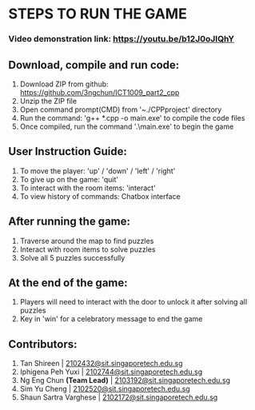 
# STEPS TO RUN THE GAME

### Video demonstration link: https://youtu.be/b12J0oJIQhY

## Download, compile and run code:
1. Download ZIP from github: https://github.com/3ngchun/ICT1009_part2_cpp
2. Unzip the ZIP file
3. Open command prompt(CMD) from '~./CPPproject' directory
4. Run the command: 'g++ *.cpp -o main.exe' to compile the code files
5. Once compiled, run the command '.\main.exe' to begin the game

## User Instruction Guide:
1. To move the player: 'up' / 'down' / 'left' / 'right' 
2. To give up on the game: 'quit'
3. To interact with the room items: 'interact'
4. To view history of commands: Chatbox interface

## After running the game:
1. Traverse around the map to find puzzles
2. Interact with room items to solve puzzles
3. Solve all 5 puzzles successfully

## At the end of the game:
1. Players will need to interact with the door to unlock it after solving all puzzles
2. Key in 'win' for a celebratory message to end the game

## Contributors:
1. Tan Shireen | 2102432@sit.singaporetech.edu.sg
2. Iphigena Peh Yuxi | 2102744@sit.singaporetech.edu.sg
3. Ng Eng Chun **(Team Lead)** | 2103192@sit.singaporetech.edu.sg
4. Sim Yu Cheng | 2102520@sit.singaporetech.edu.sg
5. Shaun Sartra Varghese | 2102172@sit.singaporetech.edu.sg
